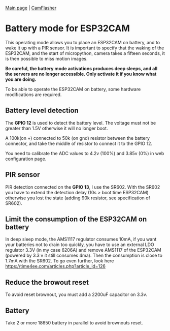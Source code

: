 [Main page](/README.md) | [CamFlasher](/doc/CAMFLASHER.md)

# Battery mode for ESP32CAM

This operating mode allows you to place an ESP32CAM on battery, and to wake it up with a PIR sensor.
It is important to specify that the waking of the ESP32CAM, and the start of micropython, camera takes a fifteen seconds, it is then possible to miss motion images.

**Be careful, the battery mode activations produces deep sleeps, and all the servers are no longer accessible. Only activate it if you know what you are doing.**

To be able to operate the ESP32CAM on battery, some hardware modifications are required.

## Battery level detection
The **GPIO 12** is used to detect the battery level. The voltage must not be greater than 1.5V otherwise it will no longer boot.

A 100k(on +) connected to 50k (on gnd) resistor between the battery connector, and take the middle of resistor to connect it to the GPIO 12.

You need to calibrate the ADC values to 4.2v (100%) and 3.85v (0%) in web configuration page.

## PIR sensor
PIR detection connected on the **GPIO 13**, I use the SR602. 
With the SR602 you have to extend the detection delay (10s > boot time ESP32CAM) otherwise you lost the state (adding 90k resistor, see specification of SR602).

## Limit the consumption of the ESP32CAM on battery
In deep sleep mode, the AMS1117 regulator consumes 10mA, if you want your batteries not to drain too quickly,
you have to use an external LDO regulator 3.3V (in my case 6206A) and remove AMS1117 of the ESP32CAM (powered by 3.3 v it still consumes 4ma).
Then the consumption is close to 1.7mA with the SR602. 
To go even further, look here https://time4ee.com/articles.php?article_id=126


## Reduce the browout reset
To avoid reset brownout, you must add a 2200uF capacitor on 3.3v.

## Battery
Take 2 or more 18650 battery in parallel to avoid brownouts reset. 


